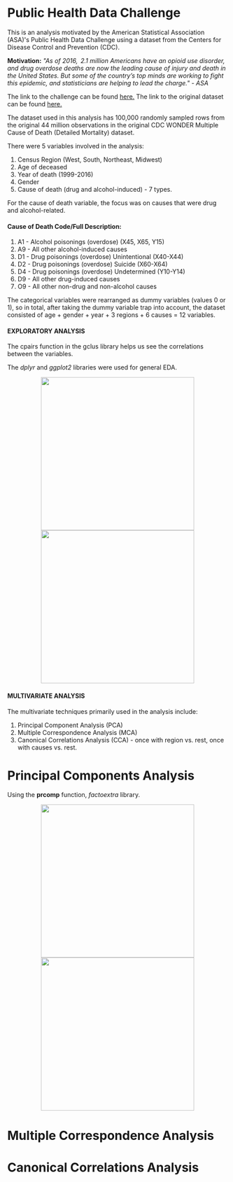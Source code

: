 # Public Health Data Challenge

This is an analysis motivated by the American Statistical Association (ASA)'s Public Health Data Challenge using a dataset from the Centers for Disease Control and Prevention (CDC).

**Motivation:** *"As of 2016,  2.1 million Americans have an opioid use disorder, and drug overdose deaths are now the leading cause of injury and death in the United States. But some of the country’s top minds are working to fight this epidemic, and statisticians are helping to lead the charge." - ASA*

The link to the challenge can be found [here.](https://thisisstatistics.org/public-health-data-challenge/)
The link to the original dataset can be found [here.](https://wonder.cdc.gov/mcd.html)

The dataset used in this analysis has 100,000 randomly sampled rows from the original 44 million observations in the original CDC WONDER Multiple Cause of Death (Detailed Mortality) dataset. 

There were 5 variables involved in the analysis: 
  1. Census Region (West, South, Northeast, Midwest) 
  2. Age of deceased
  3. Year of death (1999-2016)
  4. Gender
  5. Cause of death (drug and alcohol-induced) - 7 types.
  
For the cause of death variable, the focus was on causes that were drug and alcohol-related. 

#### Cause of Death Code/Full Description:
  1. A1 - Alcohol poisonings (overdose) (X45, X65, Y15)
  2. A9 - All other alcohol-induced causes
  3. D1 - Drug poisonings (overdose) Unintentional (X40-X44)
  4. D2 - Drug poisonings (overdose) Suicide (X60-X64) 
  5. D4 - Drug poisonings (overdose) Undetermined (Y10-Y14)
  6. D9 - All other drug-induced causes
  7. O9 - All other non-drug and non-alcohol causes

The categorical variables were rearranged as dummy variables (values 0 or 1), so in total, after taking the dummy variable trap into account, the dataset consisted of age + gender + year + 3 regions + 6 causes = 12 variables.

#### EXPLORATORY ANALYSIS

The cpairs function in the gclus library helps us see the correlations between the variables.

The *dplyr* and *ggplot2* libraries were used for general EDA.

<p align="center">
  <img src="https://user-images.githubusercontent.com/32057260/53530762-ee6f9c80-3abe-11e9-950c-e54678461391.png" width="350">
  <img src="https://user-images.githubusercontent.com/32057260/53530859-4a3a2580-3abf-11e9-9bf1-b95d1952db05.png" width="350">
</p>

#### MULTIVARIATE ANALYSIS

The multivariate techniques primarily used in the analysis include:
  1. Principal Component Analysis (PCA) 
  2. Multiple Correspondence Analysis (MCA)
  3. Canonical Correlations Analysis (CCA) - once with region vs. rest, once with causes vs. rest.

# Principal Components Analysis

Using the **prcomp** function, *factoextra* library.

<p align="center">
  <img src="https://user-images.githubusercontent.com/32057260/53532583-6771f280-3ac5-11e9-94cf-ce06c6afe22b.png" width="350">
  <img src="https://user-images.githubusercontent.com/32057260/53532586-69d44c80-3ac5-11e9-81e8-50351839d25e.png" width="350">
</p>

# Multiple Correspondence Analysis

# Canonical Correlations Analysis
